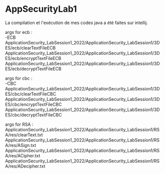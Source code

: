 # AppSecurityLab1
La compilation et l'exécution de mes codes java a été faites sur intellij.

args for ecb :  
-ECB ApplicationSecurity_LabSession1_2022/ApplicationSecurity_LabSession1/3DES/ecb/clearTextFileECB ApplicationSecurity_LabSession1_2022/ApplicationSecurity_LabSession1/3DES/ecb/encryptTextFileECB ApplicationSecurity_LabSession1_2022/ApplicationSecurity_LabSession1/3DES/ecb/decryptTextFileECB

args for cbc :  
-CBC ApplicationSecurity_LabSession1_2022/ApplicationSecurity_LabSession1/3DES/cbc/clearTextFileCBC ApplicationSecurity_LabSession1_2022/ApplicationSecurity_LabSession1/3DES/cbc/encryptTextFileCBC ApplicationSecurity_LabSession1_2022/ApplicationSecurity_LabSession1/3DES/cbc/decryptTextFileCBC

args for RSA :
ApplicationSecurity_LabSession1_2022/ApplicationSecurity_LabSession1/RSA/res/clearText.txt ApplicationSecurity_LabSession1_2022/ApplicationSecurity_LabSession1/RSA/res/ASign.txt ApplicationSecurity_LabSession1_2022/ApplicationSecurity_LabSession1/RSA/res/ACipher.txt ApplicationSecurity_LabSession1_2022/ApplicationSecurity_LabSession1/RSA/res/ADecipher.txt